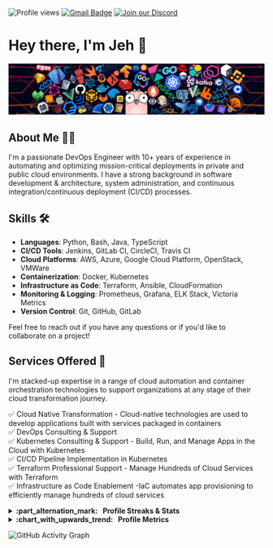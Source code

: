 ![Profile views](https://komarev.com/ghpvc/?username=jbanimineni) 
[![Gmail Badge](https://img.shields.io/badge/-jbanimineni@brigadeworks.com-c14438?style=flat&logo=Gmail&logoColor=white)](mailto:jbanimineni@brigadeworks.com "Connect via Email")
[![Join our Discord](https://img.shields.io/badge/Discord-jbanimineni-5865F2?style=flat&logo=discord&logoColor=white)](https://discord.gg/WG9xtJnUHK)

# Hey there, I'm Jeh 👋

![Header](./header_1.png)

## About Me 🧑‍💻
I'm a passionate DevOps Engineer with 10+ years of experience in automating and optimizing mission-critical deployments in private and public cloud environments. I have a strong background in software development & architecture, system administration, and continuous integration/continuous deployment (CI/CD) processes.

## Skills 🛠️
- **Languages**: Python, Bash, Java, TypeScript
- **CI/CD Tools**: Jenkins, GitLab CI, CircleCI, Travis CI
- **Cloud Platforms**: AWS, Azure, Google Cloud Platform, OpenStack, VMWare
- **Containerization**: Docker, Kubernetes
- **Infrastructure as Code**: Terraform, Ansible, CloudFormation
- **Monitoring & Logging**: Prometheus, Grafana, ELK Stack, Victoria Metrics
- **Version Control**: Git, GitHub, GitLab

Feel free to reach out if you have any questions or if you'd like to collaborate on a project!

## Services Offered 📣

I'm stacked-up expertise in a range of cloud automation and container orchestration technologies to support organizations at any stage of their cloud transformation journey.

 :white_check_mark: Cloud Native Transformation - Cloud-native technologies are used to develop applications built with services packaged in containers <br>
 :white_check_mark: DevOps Consulting & Support <br>
 :white_check_mark: Kubernetes Consulting & Support - Build, Run, and Manage Apps in the Cloud with Kubernetes <br>
 :white_check_mark: CI/CD Pipeline Implementation in Kubernetes <br>
 :white_check_mark: Terraform Professional Support - Manage Hundreds of Cloud Services with Terraform <br>
 :white_check_mark: Infrastructure as Code Enablement -IaC automates app provisioning to efficiently manage hundreds of cloud services <br>
 
<details>
  <summary><b>:part_alternation_mark: &nbsp;&nbsp;Profile Streaks & Stats</b></summary>

![GitHub Stats](https://github-readme-stats.vercel.app/api?username=jbanimineni&show_icons=true&theme=synthwave)
[![GitHub Streak](https://github-readme-streak-stats.herokuapp.com?user=jbanimineni&theme=sea&hide_border=true)](https://git.io/streak-stats)

</details>

<details>
  <summary><b>:chart_with_upwards_trend: &nbsp;&nbsp;Profile Metrics</b></summary>

![GitHub Metrics](https://metrics.lecoq.io/jbanimineni?template=classic&base.indepth=true&base.hireable=true&base=header%2C%20activity%2C%20community%2C%20repositories%2C%20metadata&base.indepth=true&base.hireable=true&base.skip=false&config.timezone=Asia%2FCalcutta)

</details>

![GitHub Activity Graph](https://github-readme-activity-graph.vercel.app/graph?username=jbanimineni)
